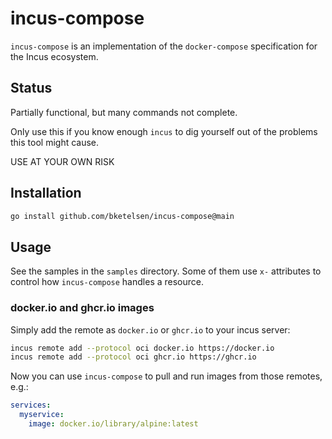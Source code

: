 # incus-compose

`incus-compose` is an implementation of the `docker-compose` specification for the Incus ecosystem.


## Status

Partially functional, but many commands not complete. 

Only use this if you know enough `incus` to dig yourself out of the problems this tool might cause.

USE AT YOUR OWN RISK


## Installation

```sh
go install github.com/bketelsen/incus-compose@main
```

## Usage

See the samples in the `samples` directory. Some of them use `x-` attributes to control how `incus-compose` handles a resource.

### docker.io and ghcr.io images

Simply add the remote as `docker.io` or `ghcr.io` to your incus server:

```sh
incus remote add --protocol oci docker.io https://docker.io
incus remote add --protocol oci ghcr.io https://ghcr.io
```

Now you can use `incus-compose` to pull and run images from those remotes, e.g.:

```yaml
services:
  myservice:
    image: docker.io/library/alpine:latest
```

